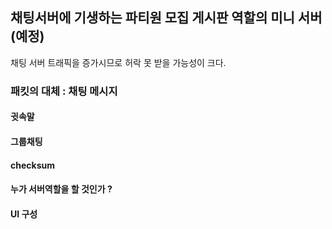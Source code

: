 ## 채팅서버에 기생하는 파티원 모집 게시판 역할의 미니 서버 (예정)

채팅 서버 트래픽을 증가시므로 허락 못 받을 가능성이 크다.

### 패킷의 대체 : 채팅 메시지

#### 귓속말

#### 그룹채팅

#### checksum

#### 누가 서버역할을 할 것인가 ?

#### UI 구성
